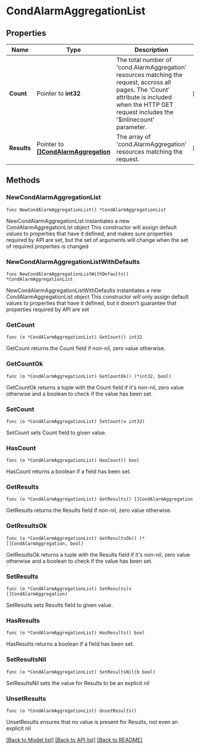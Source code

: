 # CondAlarmAggregationList

## Properties

Name | Type | Description | Notes
------------ | ------------- | ------------- | -------------
**Count** | Pointer to **int32** | The total number of &#39;cond.AlarmAggregation&#39; resources matching the request, accross all pages. The &#39;Count&#39; attribute is included when the HTTP GET request includes the &#39;$inlinecount&#39; parameter. | [optional] 
**Results** | Pointer to [**[]CondAlarmAggregation**](cond.AlarmAggregation.md) | The array of &#39;cond.AlarmAggregation&#39; resources matching the request. | [optional] 

## Methods

### NewCondAlarmAggregationList

`func NewCondAlarmAggregationList() *CondAlarmAggregationList`

NewCondAlarmAggregationList instantiates a new CondAlarmAggregationList object
This constructor will assign default values to properties that have it defined,
and makes sure properties required by API are set, but the set of arguments
will change when the set of required properties is changed

### NewCondAlarmAggregationListWithDefaults

`func NewCondAlarmAggregationListWithDefaults() *CondAlarmAggregationList`

NewCondAlarmAggregationListWithDefaults instantiates a new CondAlarmAggregationList object
This constructor will only assign default values to properties that have it defined,
but it doesn't guarantee that properties required by API are set

### GetCount

`func (o *CondAlarmAggregationList) GetCount() int32`

GetCount returns the Count field if non-nil, zero value otherwise.

### GetCountOk

`func (o *CondAlarmAggregationList) GetCountOk() (*int32, bool)`

GetCountOk returns a tuple with the Count field if it's non-nil, zero value otherwise
and a boolean to check if the value has been set.

### SetCount

`func (o *CondAlarmAggregationList) SetCount(v int32)`

SetCount sets Count field to given value.

### HasCount

`func (o *CondAlarmAggregationList) HasCount() bool`

HasCount returns a boolean if a field has been set.

### GetResults

`func (o *CondAlarmAggregationList) GetResults() []CondAlarmAggregation`

GetResults returns the Results field if non-nil, zero value otherwise.

### GetResultsOk

`func (o *CondAlarmAggregationList) GetResultsOk() (*[]CondAlarmAggregation, bool)`

GetResultsOk returns a tuple with the Results field if it's non-nil, zero value otherwise
and a boolean to check if the value has been set.

### SetResults

`func (o *CondAlarmAggregationList) SetResults(v []CondAlarmAggregation)`

SetResults sets Results field to given value.

### HasResults

`func (o *CondAlarmAggregationList) HasResults() bool`

HasResults returns a boolean if a field has been set.

### SetResultsNil

`func (o *CondAlarmAggregationList) SetResultsNil(b bool)`

 SetResultsNil sets the value for Results to be an explicit nil

### UnsetResults
`func (o *CondAlarmAggregationList) UnsetResults()`

UnsetResults ensures that no value is present for Results, not even an explicit nil

[[Back to Model list]](../README.md#documentation-for-models) [[Back to API list]](../README.md#documentation-for-api-endpoints) [[Back to README]](../README.md)


